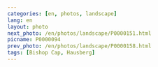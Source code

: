 ```yaml
---
categories: [en, photos, landscape]
lang: en
layout: photo
next_photo: /en/photos/landscape/P0000151.html
picname: P0000094
prev_photo: /en/photos/landscape/P0000158.html
tags: [Bishop Cap, Hausberg]
---
```

